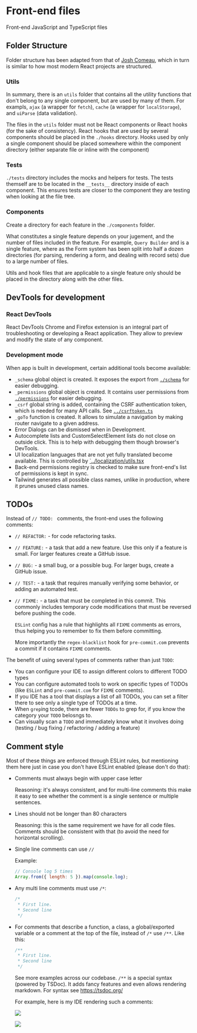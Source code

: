 # Front-end files

Front-end JavaScript and TypeScript files

## Folder Structure

Folder structure has been adapted from that of
[Josh Comeau](https://www.joshwcomeau.com/react/file-structure/), which in turn
is similar to how most modern React projects are structured.

### Utils

In summary, there is an `utils` folder that contains all the utility functions
that don't belong to any single component, but are used by many of them. For
exampls, `ajax` (a wrapper for `fetch`), `cache` (a wrapper for `localStorage`),
and `uiParse` (data validation).

The files in the `utils` folder must not be React components or React hooks (for
the sake of consistency). React hooks that are used by several components should
be placed in the `./hooks` directory. Hooks used by only a single component
should be placed somewhere within the component directory (either separate file
or inline with the component)

### Tests

`./tests` directory includes the mocks and helpers for tests. The tests themself
are to be located in the `__tests__` directory inside of each component. This
ensures tests are closer to the component they are testing when looking at the
file tree.

### Components

Create a directory for each feature in the `./components` folder.

What constitutes a single feature depends on your jugement, and the number of
files included in the feature. For example, `Query Builder` and is a single
feature, where as the Form system has been split into half a dozen directories
(for parsing, rendering a form, and dealing with record sets) due to a large
number of files.

Utils and hook files that are applicable to a single feature only should be
placed in the directory along with the other files.

## DevTools for development

### React DevTools

React DevTools Chrome and Firefox extension is an integral part of
troubleshooting or developing a React application. They allow to preview and
modify the state of any component.

### Development mode

When app is built in development, certain additional tools become available:

- `_schema` global object is created. It exposes the export from
  [`./schema`](../schema.ts) for easier debugging.
- `_permissions` global object is created. It contains user permissions from
  [`./permissions`](../permissions.ts) for easier debugging.
- `_csrf` global string is added, containing the CSRF authentication token,
  which is needed for many API calls. See [`../csrftoken.ts`](../csrftoken.ts)
- `_goTo` function is created. It allows to simulate a navigation by making
  router navigate to a given address.
- Error Dialogs can be dismissed when in Development.
- Autocomplete lists and CustomSelectElement lists do not close on outside
  click. This is to help with debugging them though browser's DevTools.
- UI localization languages that are not yet fully translated become available.
  This is controlled by [`../localization/utils.tsx](../localization/utils.tsx)
- Back-end permissions registry is checked to make sure front-end's list of
  permissions is kept in sync.
- Tailwind generates all possible class names, unlike in production, where it
  prunes unused class names.

## TODOs

Instead of `// TODO: ` comments, the front-end uses the following comments:

- `// REFACTOR:` - for code refactoring tasks.
- `// FEATURE:` - a task that add a new feature. Use this only if a feature is
  small. For larger features create a GitHub issue.
- `// BUG:` - a small bug, or a possible bug. For larger bugs, create a GitHub
  issue.
- `// TEST:` - a task that requires manually verifying some behavior, or adding
  an automated test.
- `// FIXME:` - a task that must be completed in this commit. This commonly
  includes temporary code modifications that must be reversed before pushing the
  code.

  `ESLint` config has a rule that highlights all `FIXME` comments as errors,
  thus helping you to remember to fix them before committing.

  More importantly the `regex-blacklist` hook for `pre-commit.com` prevents a
  commit if it contains `FIXME` comments.

The benefit of using several types of comments rather than just `TODO`:

- You can configure your IDE to assign different colors to different TODO types
- You can configure automated tools to work on specific types of TODOs (like
  `ESLint` and `pre-commit.com` for `FIXME` comments).
- If you IDE has a tool that displays a list of all TODOs, you can set a filter
  there to see only a single type of TODOs at a time.
- When `grep`ing tcode, there are fewer `TODOs` to grep for, if you know the
  category your `TODO` belosngs to.
- Can visually scan a `TODO` and immediately know what it involves doing
  (testing / bug fixing / refactoring / adding a feature)

## Comment style

Most of these things are enforced through ESLint rules, but mentioning them here
just in case you don't have ESLint enabled (please don't do that):

- Comments must always begin with upper case letter

  Reasoning: it's always consistent, and for multi-line comments this make it
  easy to see whether the comment is a single sentence or multiple sentences.

- Lines should not be longer than 80 characters

  Reasoning: this is the same requirement we have for all code files. Comments
  should be consistent with that (to avoid the need for horizontal scrolling).

- Single line comments can use `//`

  Example:

  ```js
  // Console log 5 times
  Array.from({ length: 5 }).map(console.log);
  ```

- Any multi line comments must use `/*`:

  ```js
  /*
   * First line.
   * Second line
   */
  ```

- For comments that describe a function, a class, a global/exported variable or
  a comment at the top of the file, instead of `/*` use `/**`. Like this:

  ```js
  /**
   * First line.
   * Second line
   */
  ```

  See more examples across our codebase. `/**` is a special syntax (powered by
  TSDoc). It adds fancy features and even allows rendering markdown. For syntax
  see https://tsdoc.org/

  For example, here is my IDE rendering such a comments:

  ![](https://user-images.githubusercontent.com/40512816/234322371-99b339c0-224b-433f-9ae8-ee5862852817.png)

  ![](https://user-images.githubusercontent.com/40512816/234322822-afbcd42d-5b4b-444d-8d98-f9af57cbfd1f.png)
